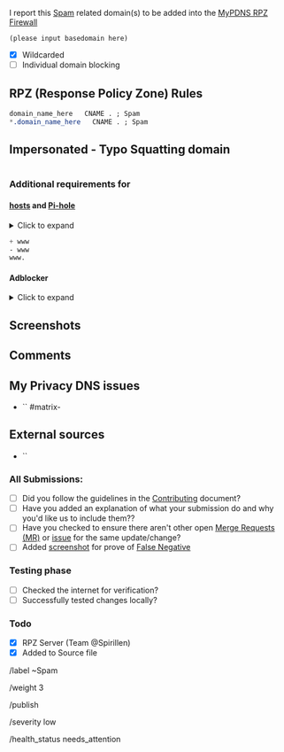 I report this [Spam](https://framagit.org/my-privacy-dns/support/-/wikis/Categories/Spam) related domain(s) to be added into the [MyPDNS RPZ Firewall][mpdrf]

```
(please input basedomain here)
```

- [X] Wildcarded
- [ ] Individual domain blocking

## RPZ (Response Policy Zone) Rules

```css
domain_name_here   CNAME . ; Spam
*.domain_name_here   CNAME . ; Spam
```

## Impersonated - Typo Squatting domain
```css

```

### Additional requirements for

#### [hosts] and [Pi-hole]
<details><summary>Click to expand</summary>

```css
NULL
```

</details>

```css
+ www
- www
www.
```

#### Adblocker
<details><summary>Click to expand</summary>

```css
N/A
```

</details>

## Screenshots


## Comments
<!-- Be as clear as possible: nobody can read your mind, and nobody is looking at your issue over your shoulder. -->

## My Privacy DNS issues
- `` #matrix-

## External sources
<!-- If you found this domain on another issueboard -->
- ``

### All Submissions:
- [ ] Did you follow the guidelines in the [Contributing](CONTRIBUTING.md)
	  document?
- [ ] Have you added an explanation of what your submission do and why you'd
	  like us to include them??
- [ ] Have you checked to ensure there aren't other open
      [Merge Requests (MR)][MR] or [issue] for the same update/change?
- [ ] Added [screenshot] for prove of [False Negative][FN]

### Testing phase
- [ ] Checked the internet for verification?
- [ ] Successfully tested changes locally?

### Todo
- [X] RPZ Server (Team \@Spirillen)
- [X] Added to Source file

[FN]: https://framagit.org/my-privacy-dns/support/-/wikis/False-Negative "About False Positive"
[hosts]: https://framagit.org/my-privacy-dns/support/-/wikis/dns/DnsHosts "Hosts files a outdated blacklist format"
[issue]: https://framagit.org/my-privacy-dns/matrix/-/issues "My Privacy DNS Domain records"
[mpdrf]: https://framagit.org/my-privacy-dns/matrix/ "My Privacy DNS RPZ Firewall Filter"
[MR]: https://framagit.org/my-privacy-dns/matrix/-/merge_requests "My Privacy DNS Merge Requests"
[Pi-hole]: https://framagit.org/my-privacy-dns/matrix/-/blob/master/source/porn_filters/README.md#pi-hole
[Pi-hole]: https://framagit.org/my-privacy-dns/matrix/-/blob/master/source/porn_filters/README.md#pi-hole "What is Pi-hole and it limitations"
[screenshot]: https://framagit.org/my-privacy-dns/support/-/wikis/Screenshot "What is a screenshot"

/label ~Spam

/weight 3

/publish

/severity low

/health_status needs_attention
